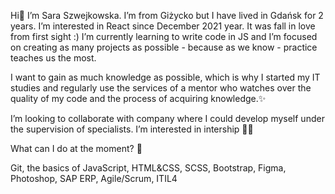 
Hi👋
I’m Sara Szwejkowska. I’m from Giżycko but I have lived in Gdańsk for 2 years.
I’m interested in React since December 2021 year. It was fall in love from first sight :)
I’m currently learning to write code in JS and I’m focused on creating as many projects as possible - because as we know - practice teaches us the most.

I want to gain as much knowledge as possible, which is why I started my IT studies and regularly use the services of a mentor who watches over the quality of my code and the process of acquiring knowledge.✨

I’m looking to collaborate with company where I could develop myself under the supervision of specialists. I’m interested in intership 🙏🏻

What can I do at the moment? 💬

Git,
the basics of JavaScript,
HTML&CSS,
SCSS,
Bootstrap,
Figma,
Photoshop,
SAP ERP,
Agile/Scrum,
ITIL4














